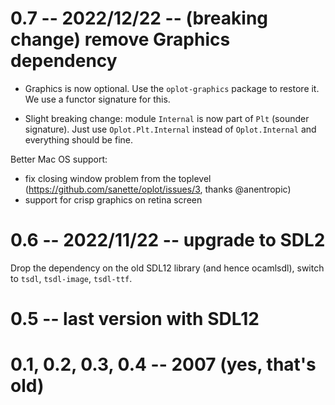 # 0.7 -- 2022/12/22 -- (breaking change) remove Graphics dependency

* Graphics is now optional. Use the `oplot-graphics` package to restore it.
We use a functor signature for this.

* Slight breaking change: module `Internal` is now part of `Plt`
(sounder signature). Just use `Oplot.Plt.Internal` instead of
`Oplot.Internal` and everything should be fine.

Better Mac OS support:
* fix closing window problem from the toplevel
  (https://github.com/sanette/oplot/issues/3, thanks @anentropic)
* support for crisp graphics on retina screen

# 0.6 -- 2022/11/22 -- upgrade to SDL2

Drop the dependency on the old SDL12 library (and hence ocamlsdl),
switch to `tsdl`, `tsdl-image`, `tsdl-ttf`.

# 0.5 -- last version with SDL12

# 0.1, 0.2, 0.3, 0.4 -- 2007 (yes, that's old)
